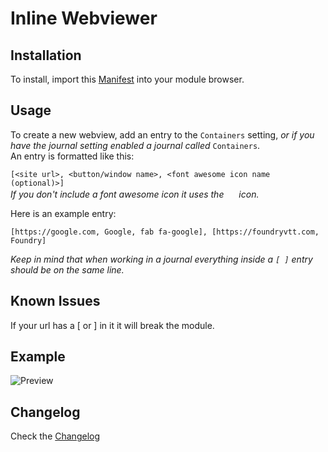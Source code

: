 # Inline Webviewer

## Installation

To install, import this [Manifest](https://raw.githubusercontent.com/ardittristan/VTTInlineWebviewer/master/module.json) into your module browser.

## Usage

To create a new webview, add an entry to the `Containers` setting, _or if you have the journal setting enabled a journal called_ `Containers`.  
An entry is formatted like this:

`[<site url>, <button/window name>, <font awesome icon name (optional)>]`  
_If you don't include a font awesome icon it uses the <a href=""><img src="https://raw.githubusercontent.com/FortAwesome/Font-Awesome/1147d199a35293b391152ee85e2d30988439157f/svgs/solid/external-link-alt.svg" alt="" height="16" /></a> icon._

Here is an example entry:  

```plaintext
[https://google.com, Google, fab fa-google], [https://foundryvtt.com, Foundry]
```  

_Keep in mind that when working in a journal everything inside a `[ ]` entry should be on the same line._

## Known Issues

If your url has a \[ or \] in it it will break the module.

## Example

![Preview](https://i.imgur.com/eL9AvGk.gif)

## Changelog

Check the [Changelog](https://github.com/ardittristan/VTTInlineWebviewer/blob/master/CHANGELOG.md)
